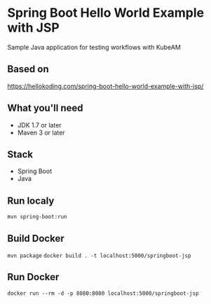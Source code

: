 # Spring Boot Hello World Example with JSP

Sample Java application for testing workflows with KubeAM

## Based on
https://hellokoding.com/spring-boot-hello-world-example-with-jsp/

## What you'll need
- JDK 1.7 or later
- Maven 3 or later

## Stack
- Spring Boot
- Java

## Run localy
`mvn spring-boot:run`

## Build Docker
`mvn package`
`docker build . -t localhost:5000/springboot-jsp`

## Run Docker
`docker run --rm -d -p 8080:8080 localhost:5000/springboot-jsp`
